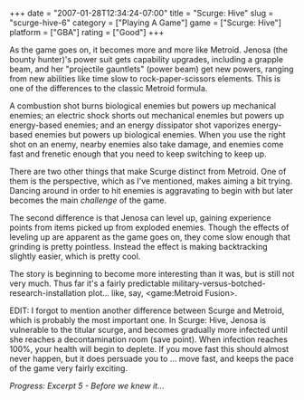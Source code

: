 +++
date = "2007-01-28T12:34:24-07:00"
title = "Scurge: Hive"
slug = "scurge-hive-6"
category = ["Playing A Game"]
game = ["Scurge: Hive"]
platform = ["GBA"]
rating = ["Good"]
+++

As the game goes on, it becomes more and more like Metroid.  Jenosa (the bounty hunter)'s power suit gets capability upgrades, including a grapple beam, and her "projectile gauntlets" (power beam) get new powers, ranging from new abilities like time slow to rock-paper-scissors elements.  This is one of the differences to the classic Metroid formula.

A combustion shot burns biological enemies but powers up mechanical enemies; an electric shock shorts out mechanical enemies but powers up energy-based enemies; and an energy dissipator shot vaporizes energy-based enemies but powers up biological enemies.  When you use the right shot on an enemy, nearby enemies also take damage, and enemies come fast and frenetic enough that you need to keep switching to keep up.

There are two other things that make Scurge distinct from Metroid.  One of them is the perspective, which as I've mentioned, makes aiming a bit trying.  Dancing around in order to hit enemies is aggravating to begin with but later becomes the main <i>challenge</i> of the game.

The second difference is that Jenosa can level up, gaining experience points from items picked up from exploded enemies.  Though the effects of leveling up are apparent as the game goes on, they come slow enough that grinding is pretty pointless.  Instead the effect is making backtracking slightly easier, which is pretty cool.

The story is beginning to become more interesting than it was, but is still not very much.  Thus far it's a fairly predictable military-versus-botched-research-installation plot... like, say, <game:Metroid Fusion>.

EDIT: I forgot to mention another difference between Scurge and Metroid, which is probably the most important one.  In Scurge: Hive, Jenosa is vulnerable to the titular scurge, and becomes gradually more infected until she reaches a decontamination room (save point).  When infection reaches 100\%, your health will begin to deplete.  If you move fast this should almost never happen, but it does persuade you to ... move fast, and keeps the pace of the game very fairly exciting.

<i>Progress: Excerpt 5 - Before we knew it...</i>